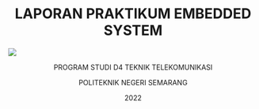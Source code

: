 <h1 align="center">LAPORAN PRAKTIKUM EMBEDDED SYSTEM</h1>
<img src="/picture/Jepretan Layar 2016-12-17 pada 09.37.12.jpg">
<p align="center">PROGRAM STUDI D4 TEKNIK TELEKOMUNIKASI</p>
<p align="center">POLITEKNIK NEGERI SEMARANG</p>
<p align="center">2022</>
